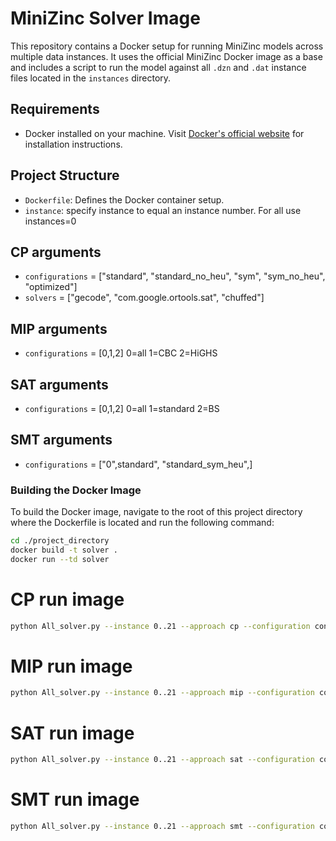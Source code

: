 # MiniZinc Solver Image

This repository contains a Docker setup for running MiniZinc models across multiple data instances. It uses the official MiniZinc Docker image as a base and includes a script to run the model against all `.dzn` and `.dat` instance files located in the `instances` directory.

## Requirements

- Docker installed on your machine. Visit [Docker's official website](https://docs.docker.com/get-docker/) for installation instructions.

## Project Structure
- `Dockerfile`: Defines the Docker container setup.
- `instance`: specify instance to equal an instance number. For all use instances=0 

## CP arguments
- `configurations` = ["standard", "standard_no_heu", "sym", "sym_no_heu", "optimized"]
- `solvers` = ["gecode", "com.google.ortools.sat", "chuffed"]
## MIP arguments
- `configurations` = [0,1,2] 0=all 1=CBC 2=HiGHS
## SAT arguments
- `configurations` = [0,1,2] 0=all 1=standard 2=BS
## SMT arguments
- `configurations` = ["0",standard", "standard_sym_heu",]

### Building the Docker Image

To build the Docker image, navigate to the root of this project directory where the Dockerfile is located and run the following command:

```bash
cd ./project_directory
docker build -t solver .
docker run --td solver 

```

# CP run image
```bash
python All_solver.py --instance 0..21 --approach cp --configuration configurations --solver solvers_type
```

# MIP run image
```bash
python All_solver.py --instance 0..21 --approach mip --configuration configurations
```
# SAT  run image
```bash
python All_solver.py --instance 0..21 --approach sat --configuration configurations
```

# SMT  run image
```bash
python All_solver.py --instance 0..21 --approach smt --configuration configurations
```
